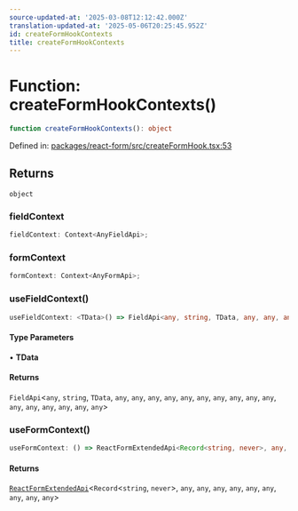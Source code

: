 ```yaml
---
source-updated-at: '2025-03-08T12:12:42.000Z'
translation-updated-at: '2025-05-06T20:25:45.952Z'
id: createFormHookContexts
title: createFormHookContexts
---
```


<!-- DO NOT EDIT: this page is autogenerated from the type comments -->

# Function: createFormHookContexts()

```ts
function createFormHookContexts(): object
```

Defined in: [packages/react-form/src/createFormHook.tsx:53](https://github.com/TanStack/form/blob/main/packages/react-form/src/createFormHook.tsx#L53)

## Returns

`object`

### fieldContext

```ts
fieldContext: Context<AnyFieldApi>;
```

### formContext

```ts
formContext: Context<AnyFormApi>;
```

### useFieldContext()

```ts
useFieldContext: <TData>() => FieldApi<any, string, TData, any, any, any, any, any, any, any, any, any, any, any, any, any, any, any, any>;
```

#### Type Parameters

• **TData**

#### Returns

`FieldApi`\<`any`, `string`, `TData`, `any`, `any`, `any`, `any`, `any`, `any`, `any`, `any`, `any`, `any`, `any`, `any`, `any`, `any`, `any`, `any`\>

### useFormContext()

```ts
useFormContext: () => ReactFormExtendedApi<Record<string, never>, any, any, any, any, any, any, any, any, any>;
```

#### Returns

[`ReactFormExtendedApi`](../type-aliases/reactformextendedapi.md)\<`Record`\<`string`, `never`\>, `any`, `any`, `any`, `any`, `any`, `any`, `any`, `any`, `any`\>
